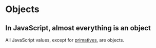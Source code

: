 # Objects

## In JavaScript, almost everything is an object
All JavaScript values, except for [primatives](primatives.md), are objects.

